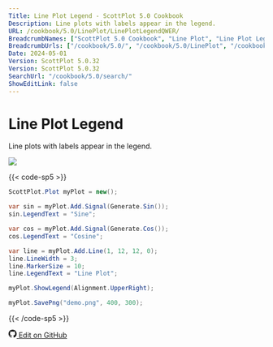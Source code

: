 ```yaml
---
Title: Line Plot Legend - ScottPlot 5.0 Cookbook
Description: Line plots with labels appear in the legend.
URL: /cookbook/5.0/LinePlot/LinePlotLegendQWER/
BreadcrumbNames: ["ScottPlot 5.0 Cookbook", "Line Plot", "Line Plot Legend"]
BreadcrumbUrls: ["/cookbook/5.0/", "/cookbook/5.0/LinePlot", "/cookbook/5.0/LinePlot/LinePlotLegendQWER"]
Date: 2024-05-01
Version: ScottPlot 5.0.32
Version: ScottPlot 5.0.32
SearchUrl: "/cookbook/5.0/search/"
ShowEditLink: false
---
```


# Line Plot Legend


Line plots with labels appear in the legend.

[![](/cookbook/5.0/images/LinePlotLegendQWER.png?240501080901)](/cookbook/5.0/images/LinePlotLegendQWER.png?240501080901)

{{< code-sp5 >}}

```cs
ScottPlot.Plot myPlot = new();

var sin = myPlot.Add.Signal(Generate.Sin());
sin.LegendText = "Sine";

var cos = myPlot.Add.Signal(Generate.Cos());
cos.LegendText = "Cosine";

var line = myPlot.Add.Line(1, 12, 12, 0);
line.LineWidth = 3;
line.MarkerSize = 10;
line.LegendText = "Line Plot";

myPlot.ShowLegend(Alignment.UpperRight);

myPlot.SavePng("demo.png", 400, 300);

```

{{< /code-sp5 >}}

<a href='https://github.com/ScottPlot/ScottPlot/blob/main/src/ScottPlot5/ScottPlot5%20Cookbook/Recipes/PlotTypes/Line.cs'><svg xmlns="http://www.w3.org/2000/svg" width="16" height="16" fill="currentColor" class="mb-1 bi bi-github" viewBox="0 0 16 16">
  <path d="M8 0C3.58 0 0 3.58 0 8c0 3.54 2.29 6.53 5.47 7.59.4.07.55-.17.55-.38 0-.19-.01-.82-.01-1.49-2.01.37-2.53-.49-2.69-.94-.09-.23-.48-.94-.82-1.13-.28-.15-.68-.52-.01-.53.63-.01 1.08.58 1.23.82.72 1.21 1.87.87 2.33.66.07-.52.28-.87.51-1.07-1.78-.2-3.64-.89-3.64-3.95 0-.87.31-1.59.82-2.15-.08-.2-.36-1.02.08-2.12 0 0 .67-.21 2.2.82.64-.18 1.32-.27 2-.27s1.36.09 2 .27c1.53-1.04 2.2-.82 2.2-.82.44 1.1.16 1.92.08 2.12.51.56.82 1.27.82 2.15 0 3.07-1.87 3.75-3.65 3.95.29.25.54.73.54 1.48 0 1.07-.01 1.93-.01 2.2 0 .21.15.46.55.38A8.01 8.01 0 0 0 16 8c0-4.42-3.58-8-8-8"/>
</svg> Edit on GitHub</a>

